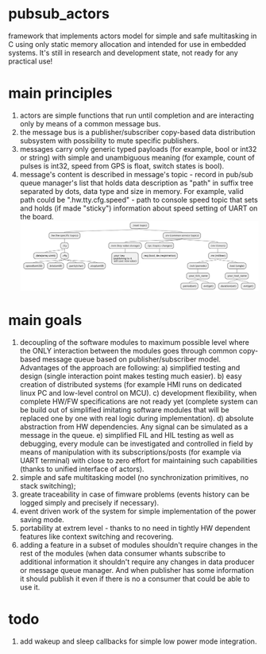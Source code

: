 # pubsub_actors
framework that implements actors model for simple and safe multitasking in C using only static memory allocation and intended for use in embedded systems. It's still in research 
and development state, not ready for any practical use!

# main principles
1) actors are simple functions that run until completion and are interacting only by means of a common message bus.
2) the message bus is a publisher/subscriber copy-based data distribution subsystem with possibility to mute specific publishers.
3) messages carry only generic typed payloads (for example, bool or int32 or string) with simple and unambiguous meaning (for example, count of pulses is int32, speed from GPS is float, switch states is bool).
4) message's content is described in message's topic - record in pub/sub queue manager's list that holds data description as "path" in suffix tree separated by dots, data type and size in memory. For example, valid path could be ".hw.tty.cfg.speed" - path to console speed topic that sets and holds (if made "sticky") information about speed setting of UART on the board.
![example of the suffic tree that describes topics in a system](img/suffix_tree.png)

# main goals
1) decoupling of the software modules to maximum possible level where the ONLY interaction between the modules goes through common copy-based message queue based on publisher/subscriber model. Advantages of the approach are following:
  a) simplified testing and design (single interaction point makes testing much easier).
  b) easy creation of distributed systems (for example HMI runs on dedicated linux PC and low-level control on MCU). 
  c) development flexibility, when complete HW/FW specifications are not ready yet (complete system can be build out of simplified imitating software modules that will be replaced one by one with real logic during implementation).
  d) absolute abstraction from HW dependencies. Any signal can be simulated as a message in the queue.
  e) simplified FIL and HIL testing as well as debugging, every module can be investigated and controlled in field by means of manipulation with its subscriptions/posts (for example via UART terminal) with close to zero effort for maintaining such capabilities (thanks to unified interface of actors).
2) simple and safe multitasking model (no synchronization primitives, no stack switching);
3) greate traceability in case of fimware problems (events history can be logged simply and precisely if necessary). 
4) event driven work of the system for simple implementation of the power saving mode.
5) portability at extrem level - thanks to no need in tightly HW dependent features like context switching and recovering.
6) adding a feature in a subset of modules shouldn't require changes in the rest of the modules (when data consumer whants subscribe to additional information it shouldn't require any changes in data producer or message queue manager. And when publisher has some information it should publish it even if there is no a consumer that could be able to use it.

# todo
1) add wakeup and sleep callbacks for simple low power mode integration.
